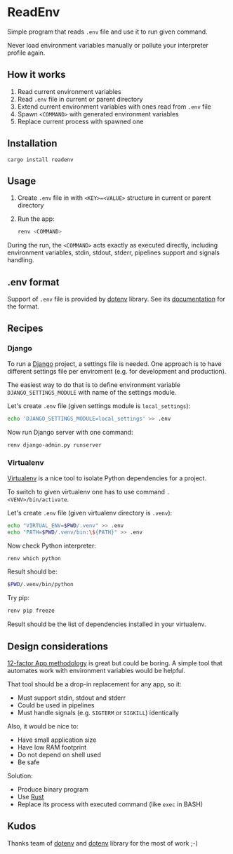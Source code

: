 # ReadEnv

Simple program that reads `.env` file and use it to run given command.

Never load environment variables manually or pollute your interpreter profile again. 

## How it works

1. Read current environment variables
2. Read `.env` file in current or parent directory
3. Extend current environment variables with ones read from `.env` file
4. Spawn `<COMMAND>` with generated environment variables
5. Replace current process with spawned one

## Installation

```
cargo install readenv
```

## Usage

1. Create `.env` file in with `<KEY>=<VALUE>` structure in current or parent directory
2. Run the app:

   ```bash
   renv <COMMAND>
   ```
During the run, the `<COMMAND>` acts exactly as executed directly, including environment variables, stdin, stdout, stderr, pipelines support and signals handling.

## .env format

Support of `.env` file is provided by [dotenv](https://github.com/dotenv-rs/dotenv) library. See its [documentation](https://crates.io/crates/dotenv) for the format.

## Recipes

### Django

To run a [Django](https://www.djangoproject.com/) project, a settings file is needed. One approach is to have
different settings file per enviroment (e.g. for development and production).

The easiest way to do that is to define environment variable `DJANGO_SETTINGS_MODULE` with name of the settings module.

Let's create `.env` file (given settings module is `local_settings`):

```bash
echo 'DJANGO_SETTINGS_MODULE=local_settings' >> .env
```

Now run Django server with one command:

```bash
renv django-admin.py runserver
```

### Virtualenv

[Virtualenv](https://virtualenv.pypa.io/en/latest/) is a nice tool to isolate Python dependencies for a project.

To switch to given virtualenv one has to use command `. <VENV>/bin/activate`.

Let's create `.env` file (given virtualenv directory is `.venv`):

```bash
echo "VIRTUAL_ENV=$PWD/.venv" >> .env
echo "PATH=$PWD/.venv/bin:\${PATH}" >> .env
```

Now check Python interpreter:

```bash
renv which python
```

Result should be:

```bash
$PWD/.venv/bin/python
```

Try pip:

```bash
renv pip freeze
```

Result should be the list of dependencies installed in your virtualenv.

## Design considerations

[12-factor App methodology](https://en.wikipedia.org/wiki/Twelve-Factor_App_methodology) is great but could be boring.
A simple tool that automates work with environment variables would be helpful.

That tool should be a drop-in replacement for any app, so it:

* Must support stdin, stdout and stderr
* Could be used in pipelines
* Must handle signals (e.g. `SIGTERM` or `SIGKILL`) identically

Also, it would be nice to:

* Have small application size
* Have low RAM footprint
* Do not depend on shell used
* Be safe

Solution:

* Produce binary program
* Use [Rust](https://www.rust-lang.org/)
* Replace its process with executed command (like `exec` in BASH)

## Kudos

Thanks team of [dotenv](https://github.com/dotenv-rs/dotenv) and [dotenv](https://github.com/allan2/dotenvy) library for the most of work ;-)
